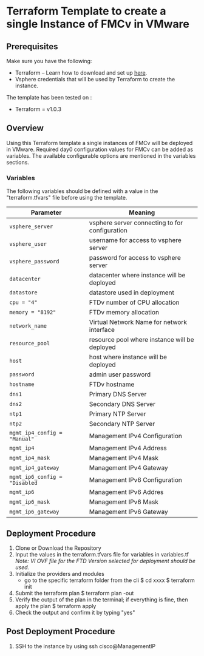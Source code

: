 # Terraform Template to create a single Instance of FMCv in VMware

## Prerequisites

Make sure you have the following:

- Terraform – Learn how to download and set up [here](https://learn.hashicorp.com/terraform/getting-started/install.html).
- Vsphere credentials that will be used by Terraform to create the instance.


The template has been tested on :
- Terraform = v1.0.3

## Overview

Using this Terraform template a single instances of FMCv will be deployed in VMware.
Required day0 configuration values for FMCv can be added as variables. The available configurable options are mentioned in the variables sections.

### Variables

The following variables should be defined with a value in the "terraform.tfvars" file before using the template. 

| Parameter | Meaning |
| --- | --- |
| `vsphere_server` | vsphere server connecting to for configuration |
| `vsphere_user` | username for access to vsphere server |
| `vsphere_password` | password for access to vsphere server |
| `datacenter` | datacenter where instance will be deployed |
| `datastore` | datastore used in deployment |
| `cpu = "4"` | FTDv number of CPU allocation |
| `memory = "8192"` | FTDv memory allocation |
| `network_name` | Virtual Network Name for network interface |
| `resource_pool` | resource pool where instance will be deployed |
| `host` | host where instance will be deployed |
| `password` | admin user password |
| `hostname` | FTDv hostname |
| `dns1` | Primary DNS Server |
| `dns2` | Secondary DNS Server |
| `ntp1` | Primary NTP Server |
| `ntp2` | Secondary NTP Server |
| `mgmt_ip4_config = "Manual"` | Management IPv4 Configuration |
| `mgmt_ip4` | Management IPv4 Address |
| `mgmt_ip4_mask` | Management IPv4 Mask |
| `mgmt_ip4_gateway` | Management IPv4 Gateway |
| `mgmt_ip6_config = "Disabled` | Management IPv6 Configuration | 
| `mgmt_ip6` | Management IPv6 Addres  |
| `mgmt_ip6_mask` | Management IPv6 Mask |
| `mgmt_ip6_gateway` | Management IPv6 Gateway |


## Deployment Procedure

1) Clone or Download the Repository 
2) Input the values in the terraform.tfvars file for variables in variables.tf<br/>
   *Note: VI OVF file for the FTD Version selected for deployment should be used.*
4) Initialize the providers and modules
     - go to the specific terraform folder from the cli 
        $ cd xxxx
        $ terraform init 
4) Submit the terraform plan 
    $ terraform plan -out <filename>
5) Verify the output of the plan in the terminal; if everything is fine, then apply the plan 
    $ terraform apply <out filename generated earlier>
6) Check the output and confirm it by typing "yes"

## Post Deployment Procedure

1) SSH to the instance by using ssh cisco@ManagementIP
